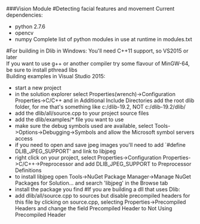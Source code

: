###Vision Module
#Detecting facial features and movement
Current dependencies:
* python 2.7.6
 * opencv
 * numpy
Complete list of python modules in use at runtime in modules.txt

#For building in Dlib in Windows:
You'll need C++11 support, so VS2015 or later  
If you want to use g++ or another compiler try some flavour of MinGW-64, be sure to install pthread libs  
Building examples in Visual Studio 2015:
* start a new project
* in the solution explorer select Properties(wrench)->Configuration Properties->C/C++ and in Additional Include Directories add the root dlib folder, for me that's something like c:/dlib-19.2, NOT c:/dlib-19.2/dlib/
* add the dlib/all/source.cpp to your project source files 
* add the dlib/examples/* file you want to use
* make sure the debug symbols used are available, select Tools->Options->Debugging->Symbols and allow the Microsoft symbol servers access
* if you need to open and save jpeg images you'll need to add `#define DLIB_JPEG_SUPPORT' and link to libjpeg
 * right click on your project, select Properties->Configuration Properties->C/C++->Preprocessor and add DLIB_JPEG_SUPPORT to Preprocessor Definitions
 * to install libjpeg open Tools->NuGet Package Manager->Manage NuGet Packages for Solution... and search 'libjpeg' in the Browse tab
 * install the package you find 
#If you are building a dll that uses Dlib:
* add dlib/all/source.cpp to sources but disable precompiled headers for this file by clicking on source.cpp, selecting Properties->Precompiled Headers and change the field Precompiled Header to Not Using Precompiled Header